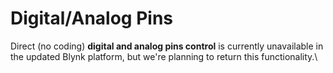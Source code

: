 # Digital/Analog Pins

Direct (no coding) **digital and analog pins control** is currently unavailable in the updated Blynk platform, but we're planning to return this functionality.\
